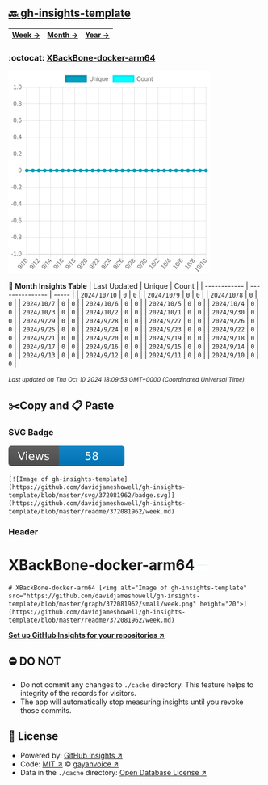 ## [🔙 gh-insights-template](https://github.com/davidjameshowell/gh-insights-template)
| [**Week →**](https://github.com/davidjameshowell/gh-insights-template/blob/master/readme/372081962/week.md) | [**Month →**](https://github.com/davidjameshowell/gh-insights-template/blob/master/readme/372081962/month.md) | [**Year →**](https://github.com/davidjameshowell/gh-insights-template/blob/master/readme/372081962/year.md) |
 | ------------ | --------------- | ----- |

### :octocat: [XBackBone-docker-arm64](https://github.com/davidjameshowell/XBackBone-docker-arm64)
![Image of gh-insights-template](https://github.com/davidjameshowell/gh-insights-template/blob/master/graph/372081962/large/month.png)

**:calendar: Month Insights Table**
| Last Updated | Unique | Count |
 | ------------ | --------------- | ----- |
 | `2024/10/10` |  `0` | `0` |
 | `2024/10/9` |  `0` | `0` |
 | `2024/10/8` |  `0` | `0` |
 | `2024/10/7` |  `0` | `0` |
 | `2024/10/6` |  `0` | `0` |
 | `2024/10/5` |  `0` | `0` |
 | `2024/10/4` |  `0` | `0` |
 | `2024/10/3` |  `0` | `0` |
 | `2024/10/2` |  `0` | `0` |
 | `2024/10/1` |  `0` | `0` |
 | `2024/9/30` |  `0` | `0` |
 | `2024/9/29` |  `0` | `0` |
 | `2024/9/28` |  `0` | `0` |
 | `2024/9/27` |  `0` | `0` |
 | `2024/9/26` |  `0` | `0` |
 | `2024/9/25` |  `0` | `0` |
 | `2024/9/24` |  `0` | `0` |
 | `2024/9/23` |  `0` | `0` |
 | `2024/9/22` |  `0` | `0` |
 | `2024/9/21` |  `0` | `0` |
 | `2024/9/20` |  `0` | `0` |
 | `2024/9/19` |  `0` | `0` |
 | `2024/9/18` |  `0` | `0` |
 | `2024/9/17` |  `0` | `0` |
 | `2024/9/16` |  `0` | `0` |
 | `2024/9/15` |  `0` | `0` |
 | `2024/9/14` |  `0` | `0` |
 | `2024/9/13` |  `0` | `0` |
 | `2024/9/12` |  `0` | `0` |
 | `2024/9/11` |  `0` | `0` |
 | `2024/9/10` |  `0` | `0` |

<small><i>Last updated on Thu Oct 10 2024 18:09:53 GMT+0000 (Coordinated Universal Time)</i></small>

## ✂️Copy and 📋 Paste
### SVG Badge
[![Image of gh-insights-template](https://github.com/davidjameshowell/gh-insights-template/blob/master/svg/372081962/badge.svg)](https://github.com/davidjameshowell/gh-insights-template/blob/master/readme/372081962/week.md)
```readme
[![Image of gh-insights-template](https://github.com/davidjameshowell/gh-insights-template/blob/master/svg/372081962/badge.svg)](https://github.com/davidjameshowell/gh-insights-template/blob/master/readme/372081962/week.md)
```
### Header
# XBackBone-docker-arm64 [<img alt="Image of gh-insights-template" src="https://github.com/davidjameshowell/gh-insights-template/blob/master/graph/372081962/small/week.png" height="20">](https://github.com/davidjameshowell/gh-insights-template/blob/master/readme/372081962/week.md)
```readme
# XBackBone-docker-arm64 [<img alt="Image of gh-insights-template" src="https://github.com/davidjameshowell/gh-insights-template/blob/master/graph/372081962/small/week.png" height="20">](https://github.com/davidjameshowell/gh-insights-template/blob/master/readme/372081962/week.md)
```
[**Set up GitHub Insights for your repositories ↗️**](https://github.com/gayanvoice/github-insights)
## ⛔ DO NOT
- Do not commit any changes to `./cache` directory. This feature helps to integrity of the records for visitors.
- The app will automatically stop measuring insights until you revoke those commits.
## 📄 License
- Powered by: [GitHub Insights ↗️](https://github.com/gayanvoice/github-insights)
- Code: [MIT ↗️](./LICENSE) © [gayanvoice ↗️](https://github.com/gayanvoice)
- Data in the `./cache` directory: [Open Database License ↗️](https://opendatacommons.org/licenses/odbl/1-0/)